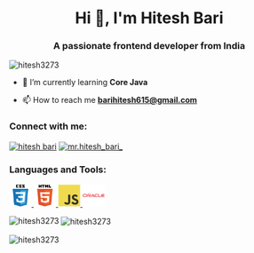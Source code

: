 <h1 align="center">Hi 👋, I'm Hitesh Bari</h1>
<h3 align="center">A passionate frontend developer from India</h3>

<p align="left"> <img src="https://komarev.com/ghpvc/?username=hitesh3273&label=Profile%20views&color=0e75b6&style=flat" alt="hitesh3273" /> </p>

- 🌱 I’m currently learning **Core Java**

- 📫 How to reach me **barihitesh615@gmail.com**

<h3 align="left">Connect with me:</h3>
<p align="left">
<a href="https://linkedin.com/in/hitesh bari" target="blank"><img align="center" src="https://raw.githubusercontent.com/rahuldkjain/github-profile-readme-generator/master/src/images/icons/Social/linked-in-alt.svg" alt="hitesh bari" height="30" width="40" /></a>
<a href="https://instagram.com/mr.hitesh_bari_" target="blank"><img align="center" src="https://raw.githubusercontent.com/rahuldkjain/github-profile-readme-generator/master/src/images/icons/Social/instagram.svg" alt="mr.hitesh_bari_" height="30" width="40" /></a>
</p>

<h3 align="left">Languages and Tools:</h3>
<p align="left"> <a href="https://www.w3schools.com/css/" target="_blank" rel="noreferrer"> <img src="https://raw.githubusercontent.com/devicons/devicon/master/icons/css3/css3-original-wordmark.svg" alt="css3" width="40" height="40"/> </a> <a href="https://www.w3.org/html/" target="_blank" rel="noreferrer"> <img src="https://raw.githubusercontent.com/devicons/devicon/master/icons/html5/html5-original-wordmark.svg" alt="html5" width="40" height="40"/> </a> <a href="https://developer.mozilla.org/en-US/docs/Web/JavaScript" target="_blank" rel="noreferrer"> <img src="https://raw.githubusercontent.com/devicons/devicon/master/icons/javascript/javascript-original.svg" alt="javascript" width="40" height="40"/> </a> <a href="https://www.oracle.com/" target="_blank" rel="noreferrer"> <img src="https://raw.githubusercontent.com/devicons/devicon/master/icons/oracle/oracle-original.svg" alt="oracle" width="40" height="40"/> </a> </p>

<p><img align="left" src="https://github-readme-stats.vercel.app/api/top-langs?username=hitesh3273&show_icons=true&locale=en&layout=compact" alt="hitesh3273" /></p>

<p>&nbsp;<img align="center" src="https://github-readme-stats.vercel.app/api?username=hitesh3273&show_icons=true&locale=en" alt="hitesh3273" /></p>

<p><img align="center" src="https://github-readme-streak-stats.herokuapp.com/?user=hitesh3273&" alt="hitesh3273" /></p>
